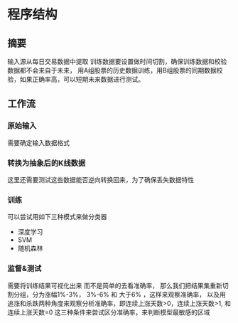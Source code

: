 # 程序结构

## 摘要
输入源从每日交易数据中提取
训练数据要设置做时间切割，确保训练数据和校验数据都不会来自于未来，
用A组股票的历史数据训练，用B组股票的同期数据校验，如果正确率高，可以短期未来数据进行测试。

## 工作流
### 原始输入
需要确定输入数据格式

### 转换为抽象后的K线数据
这里还需要测试这些数据能否逆向转换回来，为了确保丢失数据特性

### 训练
可以尝试用如下三种模式来做分类器
* 深度学习
* SVM
* 随机森林

### 监督&测试
需要将训练结果可视化出来 而不是简单的去看准确率，
那么我们把结果集重新切割分组，分为涨幅1%-3%， 3%-6% 和 大于6% ，这样来观察准确率，
以及用追涨和杀跌两种角度来观察分析准确率，即连续上涨天数>0，连续上涨天数>1, 和连续上涨天数=0 
这三种条件来尝试区分准确率，来判断模型最敏感的区域
